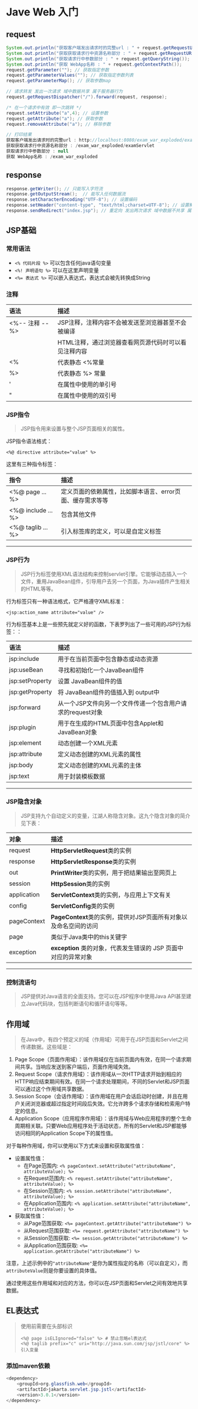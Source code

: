 # Jave Web 入门

## request



```java
System.out.println("获取客户端发出请求时的完整url : " + request.getRequestURL());
System.out.println("获取获取请求行中资源名称部分 : " + request.getRequestURI());
System.out.println("获取请求行中参数部分 : " + request.getQueryString());
System.out.println("获取 WebApp名称 : " + request.getContextPath());
request.getParameter(""); // 获取指定参数
request.getParameterValues(""); // 获取指定参数列表
request.getParameterMap(); // 获取参数map

// 请求转发 发出一次请求 域中数据共享 属于服务器行为
request.getRequestDispatcher("/").forward(request, response); 

/* 在一个请求中有效 即一次跳转 */
request.setAttribute("a",4); // 设置参数
request.getAttribute("a"); // 获取参数
request.removeAttribute("a"); // 移除参数

// 打印结果
获取客户端发出请求时的完整url : http://localhost:8080/exam_war_exploded/examServlet
获取获取请求行中资源名称部分 : /exam_war_exploded/examServlet
获取请求行中参数部分 : null
获取 WebApp名称 : /exam_war_exploded
```

## response

```java
response.getWriter(); // 只能写入字符流
response.getOutputStream();  // 能写入任何数据流
response.setCharacterEncoding("UTF-8"); // 设置编码
response.setHeader("content-type", "text/html;charset=UTF-8"); // 设置解码编码
response.sendRedirect("index.jsp"); // 重定向 发出两次请求 域中数据不共享 属于客户端行为
```

## JSP基础

### 常用语法

- `<% 代码片段 %>` 可以包含任何java语句变量
- `<%! 声明语句 %>` 可以在这里声明变量
- `<%= 表达式 %>` 可以嵌入表达式，表达式会被先转换成String

### 注释

| **语法**       | 描述                                                 |
| :------------- | :--------------------------------------------------- |
| <%-- 注释 --%> | JSP注释，注释内容不会被发送至浏览器甚至不会被编译    |
| <!-- 注释 -->  | HTML注释，通过浏览器查看网页源代码时可以看见注释内容 |
| <\%            | 代表静态 <%常量                                      |
| %\>            | 代表静态 %> 常量                                     |
| \'             | 在属性中使用的单引号                                 |
| \"             | 在属性中使用的双引号                                 |

### JSP指令

> JSP指令用来设置与整个JSP页面相关的属性。

JSP指令语法格式：

```
<%@ directive attribute="value" %>
```

这里有三种指令标签：

| **指令**           | **描述**                                                  |
| :----------------- | :-------------------------------------------------------- |
| <%@ page ... %>    | 定义页面的依赖属性，比如脚本语言、error页面、缓存需求等等 |
| <%@ include ... %> | 包含其他文件                                              |
| <%@ taglib ... %>  | 引入标签库的定义，可以是自定义标签                        |

------

### JSP行为

> JSP行为标签使用XML语法结构来控制servlet引擎。它能够动态插入一个文件，重用JavaBean组件，引导用户去另一个页面，为Java插件产生相关的HTML等等。

行为标签只有一种语法格式，它严格遵守XML标准：

```
<jsp:action_name attribute="value" />
```

行为标签基本上是一些预先就定义好的函数，下表罗列出了一些可用的JSP行为标签：：

| **语法**        | **描述**                                                   |
| :-------------- | :--------------------------------------------------------- |
| jsp:include     | 用于在当前页面中包含静态或动态资源                         |
| jsp:useBean     | 寻找和初始化一个JavaBean组件                               |
| jsp:setProperty | 设置 JavaBean组件的值                                      |
| jsp:getProperty | 将 JavaBean组件的值插入到 output中                         |
| jsp:forward     | 从一个JSP文件向另一个文件传递一个包含用户请求的request对象 |
| jsp:plugin      | 用于在生成的HTML页面中包含Applet和JavaBean对象             |
| jsp:element     | 动态创建一个XML元素                                        |
| jsp:attribute   | 定义动态创建的XML元素的属性                                |
| jsp:body        | 定义动态创建的XML元素的主体                                |
| jsp:text        | 用于封装模板数据                                           |

------

### JSP隐含对象

> JSP支持九个自动定义的变量，江湖人称隐含对象。这九个隐含对象的简介见下表：

| **对象**    | **描述**                                                     |
| :---------- | :----------------------------------------------------------- |
| request     | **HttpServletRequest**类的实例                               |
| response    | **HttpServletResponse**类的实例                              |
| out         | **PrintWriter**类的实例，用于把结果输出至网页上              |
| session     | **HttpSession**类的实例                                      |
| application | **ServletContext**类的实例，与应用上下文有关                 |
| config      | **ServletConfig**类的实例                                    |
| pageContext | **PageContext**类的实例，提供对JSP页面所有对象以及命名空间的访问 |
| page        | 类似于Java类中的this关键字                                   |
| exception   | **exception** 类的对象，代表发生错误的 JSP 页面中对应的异常对象 |

------

### 控制流语句

>  JSP提供对Java语言的全面支持。您可以在JSP程序中使用Java API甚至建立Java代码块，包括判断语句和循环语句等等。

## 作用域

> 在Java中，有四个预定义的域（作用域）可用于在JSP页面和Servlet之间传递数据。这些域是：

1. Page Scope（页面作用域）：该作用域仅在当前页面内有效，在同一个请求期间共享。当响应发送到客户端后，页面作用域失效。
2. Request Scope（请求作用域）：该作用域从一次HTTP请求开始到相应的HTTP响应结束期间有效。在同一个请求处理期间，不同的Servlet和JSP页面可以通过这个作用域共享数据。
3. Session Scope（会话作用域）：该作用域在用户会话启动时创建，并且在用户关闭浏览器或超过指定时间段后失效。它允许跨多个请求存储和检索用户特定的信息。
4. Application Scope（应用程序作用域）：该作用域与Web应用程序的整个生命周期相关联。只要Web应用程序处于活动状态，所有的Servlet和JSP都能够访问相同的Application Scope下的属性值。

对于每种作用域，你可以使用以下方式来设置和获取属性值：

- 设置属性值：
  - 在Page范围内: `<% pageContext.setAttribute("attributeName", attributeValue); %>`
  - 在Request范围内: `<% request.setAttribute("attributeName", attributeValue); %>`
  - 在Session范围内: `<% session.setAttribute("attributeName", attributeValue); %>`
  - 在Application范围内: `<% application.setAttribute("attributeName", attributeValue); %>`
- 获取属性值：
  - 从Page范围获取: `<%= pageContext.getAttribute("attributeName") %>`
  - 从Request范围获取: `<%= request.getAttribute("attributeName") %>`
  - 从Session范围获取: `<%= session.getAttribute("attributeName") %>`
  - 从Application范围获取: `<%= application.getAttribute("attributeName") %>`

注意，上述示例中的`"attributeName"`是你为属性指定的名称（可以自定义），而`attributeValue`则是你要设置的具体值。

通过使用这些作用域和对应的方法，你可以在JSP页面和Servlet之间有效地共享数据。

## EL表达式

> 使用前需要在头部标识 
>
> ```
> <%@ page isELIgnored="false" %> # 禁止忽略el表达式
> <%@ taglib prefix="c" uri="http://java.sun.com/jsp/jstl/core" %> 引入变量
> ```

### 添加maven依赖

```java
<dependency>
    <groupId>org.glassfish.web</groupId>
    <artifactId>jakarta.servlet.jsp.jstl</artifactId>
    <version>3.0.1</version>
</dependency>
```

